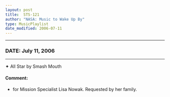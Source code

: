 ```yaml
---
layout: post
title:  STS-121
author: "NASA: Music to Wake Up By"
type: MusicPlaylist
date_modified: 2006-07-11
---
```


----
### DATE: July 11, 2006
----
✦ All Star by Smash Mouth

#### Comment:
* for Mission Specialist Lisa Nowak. Requested by her family.
